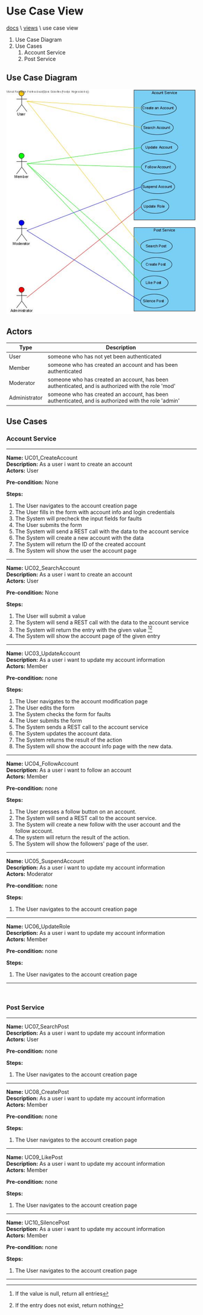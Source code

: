 # Use Case View

[docs](../info_docs.md) \ [views](./info_views.md) \ use case view

1. Use Case Diagram
1. Use Cases
	1. Account Service
	1. Post Service

## Use Case Diagram

![UseCase Diagram](../images/FFT_UseCaseDiagram.jpg)

## Actors

| Type | Description |
|---|---|
| User | someone who has not yet been authenticated |
| Member | someone who has created an account and has been authenticated |
| Moderator | someone who has created an account, has been authenticated, and is authorized with the role 'mod' |
| Administrator | someone who has created an account, has been authenticated, and is authorized with the role 'admin' |

## Use Cases

### Account Service

---

**Name:** UC01_CreateAccount <br/>
**Description:** As a user i want to create an account <br/>
**Actors:** User

**Pre-condition:**
None

**Steps:**
1. The User navigates to the account creation page
1. The User fills in the form with account info and login credentials
1. The System will precheck the input fields for faults
1. The User submits the form
1. The System will send a REST call with the data to the account service
1. The System will create a new account with the data
1. The System will return the ID of the created account
1. The System will show the user the account page

---

**Name:** UC02_SearchAccount <br/>
**Description:** As a user i want to create an account <br/>
**Actors:** User

**Pre-condition:**
None

**Steps:**
1. The User will submit a value
2. The System will send a REST call with the data to the account service
3. The System will return the entry with the given value [^UC02_1][^UC02_2]
4. The System will show the account page of the given entry

[^UC02_1]: If the value is null, return all entries

[^UC02_2]: If the entry does not exist, return nothing

---

**Name:** UC03_UpdateAccount <br/>
**Description:** As a user i want to update my account information<br/>
**Actors:** Member

**Pre-condition:**
none

**Steps:**
1. The User navigates to the account modification page
1. The User edits the form
1. The System checks the form for faults
1. The User submits the form
1. The System sends a REST call to the account service
1. The System updates the account data.
1. The System returns the result of the action
1. The System will show the account info page with the new data.

---

**Name:** UC04_FollowAccount <br/>
**Description:** As a user i want to follow an account<br/>
**Actors:** Member

**Pre-condition:**
none

**Steps:**
1. The User presses a follow button on an account.
1. The System will send a REST call to the account service.
1. The System will create a new follow with the user account and the follow account.
1. The system will return the result of the action.
1. The System will show the followers' page of the user.

---

**Name:** UC05_SuspendAccount <br/>
**Description:** As a user i want to update my account information<br/>
**Actors:** Moderator

**Pre-condition:**
none

**Steps:**
1. The User navigates to the account creation page

---

**Name:** UC06_UpdateRole <br/>
**Description:** As a user i want to update my account information<br/>
**Actors:** Member

**Pre-condition:**
none

**Steps:**
1. The User navigates to the account creation page

---

</br>

### Post Service

---

**Name:** UC07_SearchPost <br/>
**Description:** As a user i want to update my account information<br/>
**Actors:** User

**Pre-condition:**
none

**Steps:**
1. The User navigates to the account creation page

---

**Name:** UC08_CreatePost <br/>
**Description:** As a user i want to update my account information<br/>
**Actors:** Member

**Pre-condition:**
none

**Steps:**
1. The User navigates to the account creation page

---

**Name:** UC09_LikePost <br/>
**Description:** As a user i want to update my account information<br/>
**Actors:** Member

**Pre-condition:**
none

**Steps:**
1. The User navigates to the account creation page

---

**Name:** UC10_SilencePost <br/>
**Description:** As a user i want to update my account information<br/>
**Actors:** Member

**Pre-condition:**
none

**Steps:**
1. The User navigates to the account creation page

---